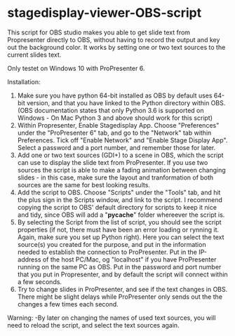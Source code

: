 # stagedisplay-viewer-OBS-script
This script for OBS studio makes you able to get slide text from Propresenter directly to OBS, without having to record the output and key out the background color. It works by setting one or two text sources to the current slides text. 

Only testet on Windows 10 with ProPresenter 6. 

Installation:
1. Make sure you have python 64-bit installed as OBS by default uses 64-bit version, and that you have linked to the Python directory within OBS. (OBS documentation states that only Python 3.6 is supported on Windows - On Mac Python 3 and above should work for this script)
2. Within Propresenter, Enable Stagedisplay App. Choose "Preferences" under the "ProPresenter 6" tab, and go to the "Network" tab within Preferences. Tick off "Enable Network" and "Enable Stage Display App". Select a password and a port number, and remember those for later.
3. Add one or two text sources (GDI+) to a scene in OBS, which the script can use to display the slide text from ProPresenter. If you use two sources the script is able to make a fading animation between changing slides - in this case, make sure the layout and tranformation of both sources are the same for best looking results.
4. Add the script to OBS. Choose "Scripts" under the "Tools" tab, and hit the plus sign in the Scripts window, and link to the script. I recommend copying the script to OBS' default directory for scripts to keep it nice and tidy, since OBS will add a "__pycache__" folder whereever the script is.
4. By selecting the Script from the list of script, you should see the script properties (if not, there must have been an error loading or rynning it. Again, make sure you set up Python right). Here you can select the text source(s) you created for the purpose, and put in the information needed to establish the connection to ProPresenter. Put in the IP-address of the host PC/Mac, og "localhost" if you have ProPresenter running on the same PC as OBS. Put in the password and port number that you put in Propresenter, and by default the script will connect within a few seconds.
5. Try to change slides in ProPresenter, and see if the text changes in OBS. There might be slight delays while ProPresenter only sends out the the changes a few times each second. 

Warning:
-By later on changing the names of used text sources, you will need to reload the script, and select the text sources again. 
